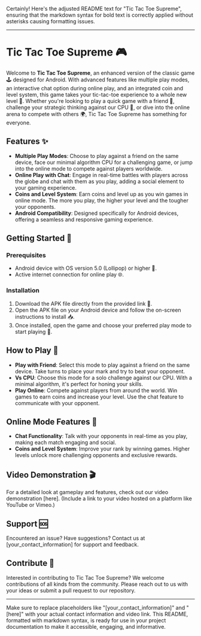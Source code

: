 Certainly! Here's the adjusted README text for "Tic Tac Toe Supreme", ensuring that the markdown syntax for bold text is correctly applied without asterisks causing formatting issues.

---

# Tic Tac Toe Supreme 🎮

Welcome to **Tic Tac Toe Supreme**, an enhanced version of the classic game 🕹 designed for Android. With advanced features like multiple play modes, an interactive chat option during online play, and an integrated coin and level system, this game takes your tic-tac-toe experience to a whole new level 🚀. Whether you're looking to play a quick game with a friend 👫, challenge your strategic thinking against our CPU 🧠, or dive into the online arena to compete with others 🌍, Tic Tac Toe Supreme has something for everyone.

## Features ✨

- **Multiple Play Modes**: Choose to play against a friend on the same device, face our minimal algorithm CPU for a challenging game, or jump into the online mode to compete against players worldwide.
- **Online Play with Chat**: Engage in real-time battles with players across the globe and chat with them as you play, adding a social element to your gaming experience.
- **Coins and Level System**: Earn coins and level up as you win games in online mode. The more you play, the higher your level and the tougher your opponents.
- **Android Compatibility**: Designed specifically for Android devices, offering a seamless and responsive gaming experience.

## Getting Started 🚀

### Prerequisites

- Android device with OS version 5.0 (Lollipop) or higher 📲.
- Active internet connection for online play 🌐.

### Installation

1. Download the APK file directly from the provided link 🔗.
2. Open the APK file on your Android device and follow the on-screen instructions to install 📥.
3. Once installed, open the game and choose your preferred play mode to start playing 🎉.

## How to Play 📖

- **Play with Friend**: Select this mode to play against a friend on the same device. Take turns to place your mark and try to beat your opponent.
- **Vs CPU**: Choose this mode for a solo challenge against our CPU. With a minimal algorithm, it's perfect for honing your skills.
- **Play Online**: Compete against players from around the world. Win games to earn coins and increase your level. Use the chat feature to communicate with your opponent.

## Online Mode Features 🌟

- **Chat Functionality**: Talk with your opponents in real-time as you play, making each match engaging and social.
- **Coins and Level System**: Improve your rank by winning games. Higher levels unlock more challenging opponents and exclusive rewards.

## Video Demonstration 🎬

For a detailed look at gameplay and features, check out our video demonstration [here]. (Include a link to your video hosted on a platform like YouTube or Vimeo.)

## Support 🆘

Encountered an issue? Have suggestions? Contact us at [your_contact_information] for support and feedback.

## Contribute 🤝

Interested in contributing to Tic Tac Toe Supreme? We welcome contributions of all kinds from the community. Please reach out to us with your ideas or submit a pull request to our repository.

---

Make sure to replace placeholders like "[your_contact_information]" and "[here]" with your actual contact information and video link. This README, formatted with markdown syntax, is ready for use in your project documentation to make it accessible, engaging, and informative.

